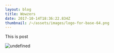 ```yaml
---
layout: blog
title: Wowzers
date: 2017-10-14T18:36:22.834Z
thumbnail: /~/assets/images/logo-for-base-64.png
---
```

This is post



![undefined](/~/assets/images/335e9355251185.597cb2405ee49.jpg)
